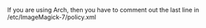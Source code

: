 If you are using Arch, then you have to comment out the last line in /etc/ImageMagick-7/policy.xml 

<policy domain="delegate" rights="none" pattern="gs" />

